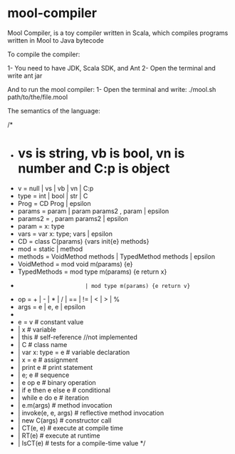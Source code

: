 mool-compiler
=============

Mool Compiler, is a toy compiler written in Scala, which compiles programs written in Mool to Java bytecode

To compile the compiler:

1- You need to have JDK, Scala SDK, and Ant
2- Open the terminal and write
	ant jar
	
And to run the mool compiler:
1- Open the terminal and write:
	./mool.sh path/to/the/file.mool
	
The semantics of the language:

/*
 * # vs is string, vb is bool, vn is number and C:p is object
 * v = null | vs | vb | vn | C:p
 * type = int | bool | str | C
 * Prog = CD Prog | epsilon
 * params = param | param params2 , param  | epsilon
 * params2 = , param params2 | epsilon
 * param = x: type
 * vars = var x: type; vars | epsilon
 * CD = class C(params) {vars init{e} methods}
 * mod = static | method
 * methods = VoidMethod methods | TypedMethod methods | epsilon
 * VoidMethod = mod void m(params) {e}
 * TypedMethods = mod type m(params) {e return x}
 * 							| mod type m(params) {e return v}
 * op = + | - | * | / | == | != | < | > | %
 * args = e | e, e | epsilon
 *
 * e = v										# constant value
 *   | x										# variable
 *   | this									# self-reference //not implemented
 *   | C										# class name
 *   | var x: type = e			# variable declaration
 *   | x = e								# assignment
 *   | print e              # print statement
 *   | e; e									# sequence
 *   | e op e								# binary operation
 *   | if e then e else e 	# conditional
 *   | while e do e					# iteration
 *   | e.m(args)						# method invocation		
 *   | invoke(e, e, args)		# reflective method invocation
 *   | new C(args)					# constructor call
 *   | CT(e, e)							# execute at compile time
 *   | RT(e)								# execute at runtime
 *   | IsCT(e)							# tests for a compile-time value
 */
